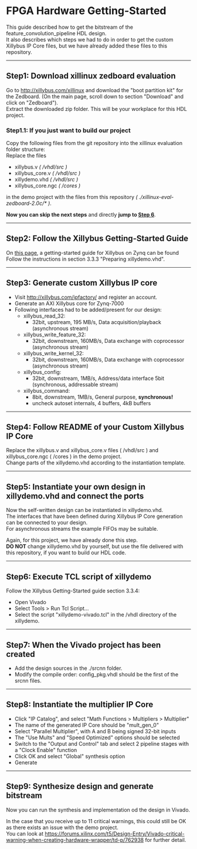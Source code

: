 # FPGA Hardware Getting-Started

This guide described how to get the bitstream of the feature_convolution_pipeline HDL design.  
It also describes which steps we had to do in order to get the custom Xillybus IP Core files,
but we have already added these files to this repository.

---

## Step1: Download xillinux zedboard evaluation

Go to http://xillybus.com/xillinux and download the "boot partition kit" for the Zedboard.
(On the main page, scroll down to section "Download" and click on "Zedboard").  
Extract the downloaded zip folder. This will be your workplace for this HDL project.

### Step1.1: If you just want to build our project
Copy the following files from the git repository into the xillinux evaluation folder structure:  
Replace the files 
  - xillybus.v _( /vhdl/src )_
  - xillybus_core.v _( /vhdl/src )_
  - xillydemo.vhd _( /vhdl/src )_
  - xillybus_core.ngc _( /cores )_

in the demo project with the files from this repository _( ./xillinux-eval-zedboard-2.0c/* )_.

__Now you can skip the next steps__ and directly __jump to [Step 6](##Step6:-Execute-TCL-script-of-xillydemo)__.

---

## Step2: Follow the Xillybus Getting-Started Guide

On [this page](http://xillybus.com/downloads/doc/xillybus_getting_started_zynq.pdf), a getting-started guide for Xillybus on Zynq can be found
Follow the instructions in section 3.3.3 "Preparing xillydemo.vhd".

---

## Step3: Generate custom Xillybus IP core

- Visit http://xillybus.com/ipfactory/ and register an account.
- Generate an AXI Xillybus core for Zynq-7000
- Following interfaces had to be added/present for our design:
   - xillybus_read_32:
     - 32bit, upstream, 195 MB/s, Data acquisition/playback (asynchronous stream)
   - xillybus_write_feature_32:
     - 32bit, downstream, 160MB/s, Data exchange with coprocessor (asynchronous stream)
   - xillybus_write_kernel_32:
     - 32bit, downstream, 160MB/s, Data exchange with coprocessor (asynchronous stream)
   - xillybus_config:
     - 32bit, downstream, 1MB/s, Address/data interface 5bit (synchronous, addressable stream)
   - xillybus_command:
     - 8bit, downstream, 1MB/s, General purpose, __synchronous!__
     - uncheck autoset internals, 4 buffers, 4kB buffers

---

## Step4: Follow README of your Custom Xillybus IP Core
Replace the xillybus.v and xillybus_core.v files ( /vhdl/src ) and xillybus_core.ngc ( /cores ) in the demo project.  
Change parts of the xillydemo.vhd according to the instantiation template.

---

## Step5: Instantiate your own design in xillydemo.vhd and connect the ports
Now the self-written design can be instantiated in xillydemo.vhd.  
The interfaces that have been defined during Xillybus IP Core generation can be connected to your design.  
For asynchronous streams the example FIFOs may be suitable.

Again, for this project, we have already done this step.  
__DO NOT__ change xillydemo.vhd by yourself, but use the file delivered with this repository, if you want to build our HDL code.

---

## Step6: Execute TCL script of xillydemo
Follow the Xillybus Getting-Started guide section 3.3.4:

- Open Vivado
- Select Tools > Run Tcl Script...
- Select the script "xillydemo-vivado.tcl" in the /vhdl directory of the xillydemo.

---

## Step7: When the Vivado project has been created
- Add the design sources in the ./srcnn folder.
- Modify the compile order: config_pkg.vhdl should be the first of the srcnn files.

---

## Step8: Instantiate the multiplier IP Core

- Click "IP Catalog", and select "Math Functions > Multipliers > Multiplier"
- The name of the generated IP Core should be "mult_gen_0"
- Select "Parallel Multiplier", with A and B being signed 32-bit inputs
- The "Use Mults" and "Speed Optimized" options should be selected
- Switch to the "Output and Control" tab and select 2 pipeline stages with a "Clock Enable" function
- Click OK and select "Global" synthesis option
- Generate

---

## Step9: Synthesize design and generate bitstream
Now you can run the synthesis and implementation od the design in Vivado.

In the case that you receive up to 11 critical warnings, this could still be OK as there exists an issue with the demo project.  
You can look at https://forums.xilinx.com/t5/Design-Entry/Vivado-critical-warning-when-creating-hardware-wrapper/td-p/762938 for further detail.



